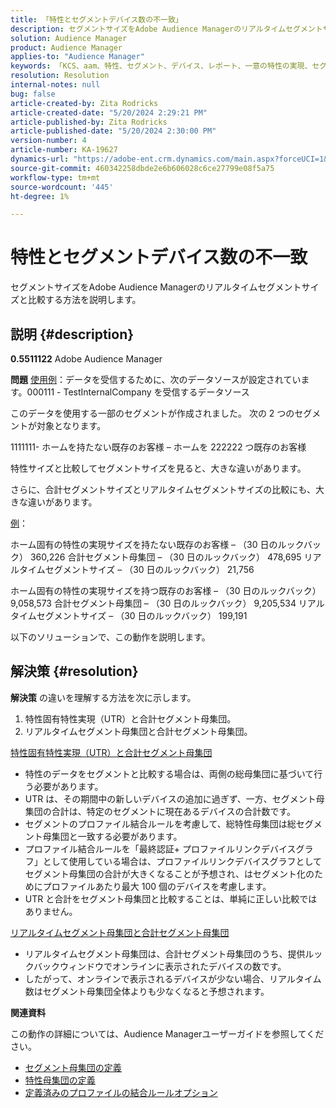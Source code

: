 ```yaml
---
title: 「特性とセグメントデバイス数の不一致」
description: セグメントサイズをAdobe Audience Managerのリアルタイムセグメントサイズと比較する方法を説明します。
solution: Audience Manager
product: Audience Manager
applies-to: "Audience Manager"
keywords: 「KCS、aam、特性、セグメント、デバイス、レポート、一意の特性の実現、セグメント母集団の合計、リアルタイムセグメント母集団、特性母集団の合計、ベストプラクティス、相違、特性とセグメントデバイス数の比較、Adobe Audience Manager」
resolution: Resolution
internal-notes: null
bug: false
article-created-by: Zita Rodricks
article-created-date: "5/20/2024 2:29:21 PM"
article-published-by: Zita Rodricks
article-published-date: "5/20/2024 2:30:00 PM"
version-number: 4
article-number: KA-19627
dynamics-url: "https://adobe-ent.crm.dynamics.com/main.aspx?forceUCI=1&pagetype=entityrecord&etn=knowledgearticle&id=6c329356-b516-ef11-9f8a-6045bd006b25"
source-git-commit: 460342258dbde2e6b606028c6ce27799e08f5a75
workflow-type: tm+mt
source-wordcount: '445'
ht-degree: 1%

---
```


# 特性とセグメントデバイス数の不一致


セグメントサイズをAdobe Audience Managerのリアルタイムセグメントサイズと比較する方法を説明します。

## 説明 {#description}


<b>0.5511122</b>
Adobe Audience Manager

<b>問題</b>
<u>使用例</u>：データを受信するために、次のデータソースが設定されています。000111 - TestInternalCompany を受信するデータソース

このデータを使用する一部のセグメントが作成されました。 次の 2 つのセグメントが対象となります。

1111111- ホームを持たない既存のお客様 – ホームを 222222 つ既存のお客様

特性サイズと比較してセグメントサイズを見ると、大きな違いがあります。

さらに、合計セグメントサイズとリアルタイムセグメントサイズの比較にも、大きな違いがあります。

<u>例</u>：

ホーム固有の特性の実現サイズを持たない既存のお客様 – （30 日のルックバック） 360,226 合計セグメント母集団 – （30 日のルックバック） 478,695 リアルタイムセグメントサイズ – （30 日のルックバック） 21,756

ホーム固有の特性の実現サイズを持つ既存のお客様 – （30 日のルックバック） 9,058,573 合計セグメント母集団 – （30 日のルックバック） 9,205,534 リアルタイムセグメントサイズ – （30 日のルックバック） 199,191



以下のソリューションで、この動作を説明します。


## 解決策 {#resolution}


<b>解決策</b>
の違いを理解する方法を次に示します。
1. 特性固有特性実現（UTR）と合計セグメント母集団。
2. リアルタイムセグメント母集団と合計セグメント母集団。



<u>特性固有特性実現（UTR）と合計セグメント母集団</u>

- 特性のデータをセグメントと比較する場合は、両側の総母集団に基づいて行う必要があります。
- UTR は、その期間中の新しいデバイスの追加に過ぎず、一方、セグメント母集団の合計は、特定のセグメントに現在あるデバイスの合計数です。
- セグメントのプロファイル結合ルールを考慮して、総特性母集団は総セグメント母集団と一致する必要があります。
- プロファイル結合ルールを「最終認証+ プロファイルリンクデバイスグラフ」として使用している場合は、プロファイルリンクデバイスグラフとしてセグメント母集団の合計が大きくなることが予想され、はセグメント化のためにプロファイルあたり最大 100 個のデバイスを考慮します。
- UTR と合計をセグメント母集団と比較することは、単純に正しい比較ではありません。




<u>リアルタイムセグメント母集団と合計セグメント母集団</u>

- リアルタイムセグメント母集団は、合計セグメント母集団のうち、提供ルックバックウィンドウでオンラインに表示されたデバイスの数です。
- したがって、オンラインで表示されるデバイスが少ない場合、リアルタイム数はセグメント母集団全体よりも少なくなると予想されます。




<b>関連資料</b>

この動作の詳細については、Audience Managerユーザーガイドを参照してください。

- [セグメント母集団の定義](https://experienceleague.adobe.com/docs/audience-manager/user-guide/features/segments/segment-builder-data.html?lang=en)
- [特性母集団の定義](https://experienceleague.adobe.com/docs/audience-manager/user-guide/features/traits/trait-details-page.html?lang=ja)
- [定義済みのプロファイルの結合ルールオプション](https://experienceleague.adobe.com/docs/audience-manager/user-guide/features/profile-merge-rules/merge-rule-definitions.html?lang=ja)

